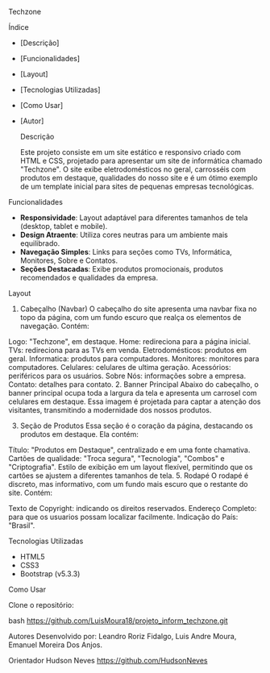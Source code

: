 Techzone

 Índice

- [Descrição]
- [Funcionalidades]
- [Layout]
- [Tecnologias Utilizadas]
- [Como Usar]
- [Autor]

  Descrição

  Este projeto consiste em um site estático e responsivo criado com HTML e CSS, projetado para apresentar um site de informática chamado "Techzone". O site exibe eletrodomésticos no geral, carrosséis com produtos em destaque, qualidades do nosso site e é um ótimo exemplo de um template inicial para sites de pequenas empresas tecnológicas.


 Funcionalidades

- **Responsividade**: Layout adaptável para diferentes tamanhos de tela (desktop, tablet e mobile).
- **Design Atraente**: Utiliza cores neutras para um ambiente mais equilibrado.
- **Navegação Simples**: Links para seções como TVs, Informática, Monitores, Sobre e Contatos.
- **Seções Destacadas**: Exibe produtos promocionais, produtos recomendados e qualidades da empresa.

 Layout

1. Cabeçalho (Navbar)
O cabeçalho do site apresenta uma navbar fixa no topo da página, com um fundo escuro que realça os elementos de navegação. Contém:

Logo: "Techzone", em destaque.
Home: redireciona para a página inicial.
TVs: redireciona para as TVs em venda.
Eletrodomésticos: produtos em geral.
Informatica: produtos para computadores.
Monitores: monitores para computadores.
Celulares: celulares de ultima geração.
Acessórios: periféricos para os usuários.
Sobre Nós: informações sobre a empresa.
Contato: detalhes para contato.
2. Banner Principal
Abaixo do cabeçalho, o banner principal ocupa toda a largura da tela e apresenta um carrosel com celulares em destaque. Essa imagem é projetada para captar a atenção dos visitantes, transmitindo a modernidade dos nossos produtos.

3. Seção de Produtos
Essa seção é o coração da página, destacando os produtos em destaque. Ela contém:

Título: "Produtos em Destaque", centralizado e em uma fonte chamativa.
Cartões de qualidade: "Troca segura", "Tecnologia", "Combos" e "Criptografia".
Estilo de exibição em um layout flexível, permitindo que os cartões se ajustem a diferentes tamanhos de tela.
5. Rodapé
O rodapé é discreto, mas informativo, com um fundo mais escuro que o restante do site. Contém:

Texto de Copyright: indicando os direitos reservados.
Endereço Completo: para que os usuarios possam localizar facilmente.
Indicação do País: "Brasil".

 Tecnologias Utilizadas

- HTML5
- CSS3
- Bootstrap (v5.3.3)

 Como Usar

Clone o repositório:

bash
https://github.com/LuisMoura18/projeto_inform_techzone.git

Autores
Desenvolvido por: 
Leandro Roriz Fidalgo,
Luis Andre Moura,
Emanuel Moreira Dos Anjos.

Orientador Hudson Neves https://github.com/HudsonNeves
